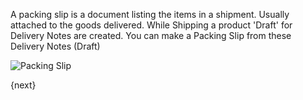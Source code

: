 <!-- add-breadcrumbs -->
A packing slip is a document listing the items in a shipment. Usually attached to the goods delivered.
While Shipping a product 'Draft' for Delivery Notes are created.
You can make a Packing Slip from these Delivery Notes (Draft)

<img class="screenshot" alt="Packing Slip" src="{{docs_base_url}}/assets/img/stock/packing-slip.png">

{next}